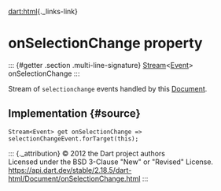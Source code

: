 [dart:html](../../dart-html/dart-html-library){._links-link}

onSelectionChange property
==========================

::: {#getter .section .multi-line-signature}
[Stream](../../dart-async/stream-class)\<[Event](../event-class)\>
onSelectionChange
:::

Stream of `selectionchange` events handled by this
[Document](../document-class).

Implementation {#source}
--------------

``` {.language-dart data-language="dart"}
Stream<Event> get onSelectionChange => selectionChangeEvent.forTarget(this);
```

::: {._attribution}
© 2012 the Dart project authors\
Licensed under the BSD 3-Clause \"New\" or \"Revised\" License.\
<https://api.dart.dev/stable/2.18.5/dart-html/Document/onSelectionChange.html>
:::
